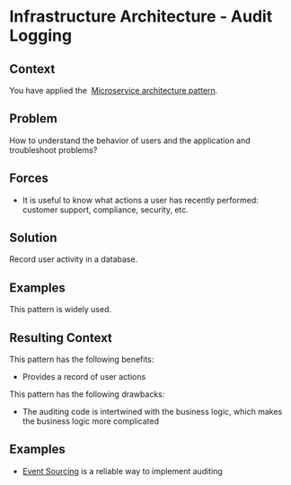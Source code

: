 









Infrastructure Architecture - Audit Logging
=========================================


 
Context
-------

You have applied the  [Microservice architecture
pattern](https://microservices.io/patterns/microservices.html).

Problem
-------

How to understand the behavior of users and the application and
troubleshoot problems?

Forces
------

-   It is useful to know what actions a user has recently performed:
    customer support, compliance, security, etc.

Solution
--------

Record user activity in a database.

Examples
--------

This pattern is widely used.

Resulting Context
-----------------

This pattern has the following benefits:

-   Provides a record of user actions

This pattern has the following drawbacks:

-   The auditing code is intertwined with the business logic, which
    makes the business logic more complicated

Examples
--------

-   [Event
    Sourcing](https://microservices.io/patterns/data/event-sourcing.html) is
    a reliable way to implement auditing



 




